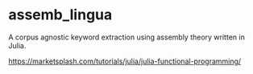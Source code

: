 # assemb_lingua
A corpus agnostic keyword extraction using assembly theory written in Julia.

https://marketsplash.com/tutorials/julia/julia-functional-programming/
